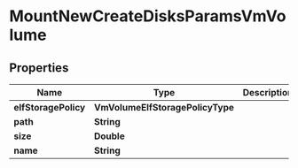 

# MountNewCreateDisksParamsVmVolume


## Properties

Name | Type | Description | Notes
------------ | ------------- | ------------- | -------------
**elfStoragePolicy** | **VmVolumeElfStoragePolicyType** |  | 
**path** | **String** |  |  [optional]
**size** | **Double** |  | 
**name** | **String** |  | 



